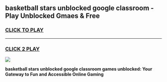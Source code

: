 
## basketball stars unblocked google classroom - Play Unblocked Gmaes & Free
<h3>
<a href="https://news.freeplayer.one?title=basketball_stars_unblocked_google_classroom&ref=16F">CLICK TO PLAY</a></h3>
<hr>

<h3>
<a href="https://news.freeplayer.one?title=basketball_stars_unblocked_google_classroom&ref=16F">CLICK 2 PLAY</a>
  
</h3>

<a href="https://news.freeplayer.one?title=basketball_stars_unblocked_google_classroom&ref=16F/"><img src="https://clearcache.store/games.png"></a>


**basketball stars unblocked google classroom games unblocked: Your Gateway to Fun and Accessible Online Gaming**
